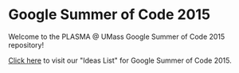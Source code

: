 Google Summer of Code 2015
==========================

Welcome to the PLASMA @ UMass Google Summer of Code 2015 repository!

[Click here](https://github.com/plasma-umass/GSoC-2014/wiki/Ideas-List) to visit our "Ideas List" for Google Summer of Code 2015.
